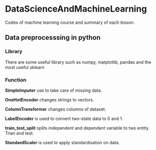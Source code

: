 # DataScienceAndMachineLearning
Codes of machine learning course and summary of each lesson.

## Data preprocesssing in python

### Library
There are some useful library such as numpy, matplotlib, pandas and the most useful sklearn

### Function
__SimpleImputer__ use to take care of missing data.

__OneHotEncoder__ changes strings to vectors.

__ColumnTransformer__ changes columns of dataset.

__LabelEncoder__ is used to convert two-state data to 0 and 1.

__train_test_split__ splits independent and dependent variable to two entity. Trian and test. 

__StandardScaler__ is used to apply standardisation on data.

